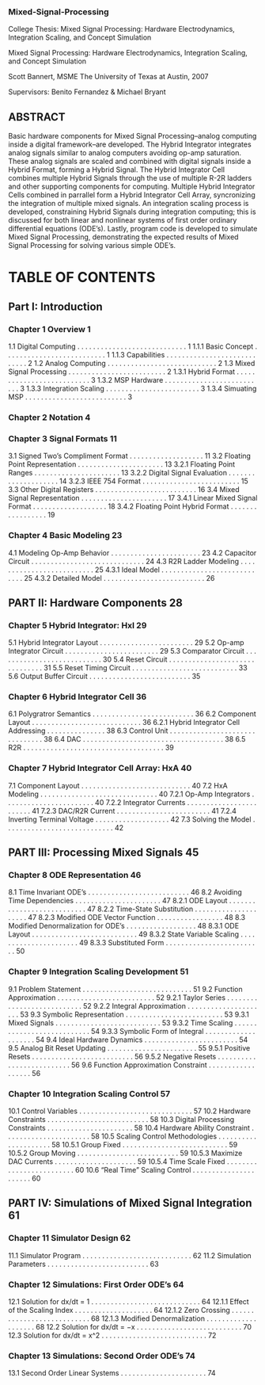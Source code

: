 ### Mixed-Signal-Processing
College Thesis: Mixed Signal Processing: Hardware Electrodynamics, Integration Scaling, and Concept Simulation

Mixed Signal Processing: Hardware Electrodynamics,
Integration Scaling, and Concept Simulation

Scott Bannert, MSME
The University of Texas at Austin, 2007

Supervisors: Benito Fernandez & Michael Bryant

## ABSTRACT
Basic hardware components for Mixed Signal Processing–analog computing inside a digital framework–are developed. The Hybrid Integrator integrates analog signals similar to analog computers avoiding op-amp saturation. These analog signals are scaled and combined with digital signals inside a Hybrid Format, forming a Hybrid Signal. The Hybrid Integrator Cell combines multiple Hybrid Signals through the use of multiple R-2R ladders and other supporting components for computing. Multiple Hybrid Integrator Cells combined in parrallel form a Hybrid Integrator Cell Array, syncronizing the integration of multiple mixed signals. An integration scaling process is developed, constraining Hybrid Signals during integration computing; this is discussed for both linear and nonlinear systems of first order ordinary differential equations (ODE’s). Lastly, program code is developed to simulate Mixed Signal Processing, demonstrating the expected results of Mixed Signal Processing for solving various simple ODE’s.

# TABLE OF CONTENTS ###


## Part I: Introduction

### Chapter 1 Overview 1
1.1 Digital Computing . . . . . . . . . . . . . . . . . . . . . . . . . . . . 1
1.1.1 Basic Concept . . . . . . . . . . . . . . . . . . . . . . . . . . 1
1.1.3 Capabilities . . . . . . . . . . . . . . . . . . . . . . . . . . . . 2
1.2 Analog Computing . . . . . . . . . . . . . . . . . . . . . . . . . . . . 2
1.3 Mixed Signal Processing . . . . . . . . . . . . . . . . . . . . . . . . . 2
1.3.1 Hybrid Format . . . . . . . . . . . . . . . . . . . . . . . . . . 3
1.3.2 MSP Hardware . . . . . . . . . . . . . . . . . . . . . . . . . . 3
1.3.3 Integration Scaling . . . . . . . . . . . . . . . . . . . . . . . . 3
1.3.4 Simuating MSP . . . . . . . . . . . . . . . . . . . . . . . . . . 3

### Chapter 2 Notation 4

### Chapter 3 Signal Formats 11
3.1 Signed Two’s Compliment Format . . . . . . . . . . . . . . . . . . . 11
3.2 Floating Point Representation . . . . . . . . . . . . . . . . . . . . . . 13
3.2.1 Floating Point Ranges . . . . . . . . . . . . . . . . . . . . . . 13
3.2.2 Digital Signal Evaluation . . . . . . . . . . . . . . . . . . . . 14
3.2.3 IEEE 754 Format . . . . . . . . . . . . . . . . . . . . . . . . . 15
3.3 Other Digital Registers . . . . . . . . . . . . . . . . . . . . . . . . . . 16
3.4 Mixed Signal Representation . . . . . . . . . . . . . . . . . . . . . . 17
3.4.1 Linear Mixed Signal Format . . . . . . . . . . . . . . . . . . . 18
3.4.2 Floating Point Hybrid Format . . . . . . . . . . . . . . . . . 19

### Chapter 4 Basic Modeling 23
4.1 Modeling Op-Amp Behavior . . . . . . . . . . . . . . . . . . . . . . . 23
4.2 Capacitor Circuit . . . . . . . . . . . . . . . . . . . . . . . . . . . . . 24
4.3 R2R Ladder Modeling . . . . . . . . . . . . . . . . . . . . . . . . . . 25
4.3.1 Ideal Model . . . . . . . . . . . . . . . . . . . . . . . . . . . . 25
4.3.2 Detailed Model . . . . . . . . . . . . . . . . . . . . . . . . . . 26


## PART II: Hardware Components 28

### Chapter 5 Hybrid Integrator: HxI 29
5.1 Hybrid Integrator Layout . . . . . . . . . . . . . . . . . . . . . . . . 29
5.2 Op-amp Integrator Circuit . . . . . . . . . . . . . . . . . . . . . . . . 29
5.3 Comparator Circuit . . . . . . . . . . . . . . . . . . . . . . . . . . . 30
5.4 Reset Circuit . . . . . . . . . . . . . . . . . . . . . . . . . . . . . . . 31
5.5 Reset Timing Circuit . . . . . . . . . . . . . . . . . . . . . . . . . . . 33
5.6 Output Buffer Circuit . . . . . . . . . . . . . . . . . . . . . . . . . . 35

### Chapter 6 Hybrid Integrator Cell 36
6.1 Polygratror Semantics . . . . . . . . . . . . . . . . . . . . . . . . . . 36
6.2 Component Layout . . . . . . . . . . . . . . . . . . . . . . . . . . . . 36
6.2.1 Hybrid Integrator Cell Addressing . . . . . . . . . . . . . . . 38
6.3 Control Unit . . . . . . . . . . . . . . . . . . . . . . . . . . . . . . . 38
6.4 DAC . . . . . . . . . . . . . . . . . . . . . . . . . . . . . . . . . . . . 38
6.5 R2R . . . . . . . . . . . . . . . . . . . . . . . . . . . . . . . . . . . . 39

### Chapter 7 Hybrid Integrator Cell Array: HxA 40
7.1 Component Layout . . . . . . . . . . . . . . . . . . . . . . . . . . . . 40
7.2 HxA Modeling . . . . . . . . . . . . . . . . . . . . . . . . . . . . . . 40
7.2.1 Op-Amp Integrators . . . . . . . . . . . . . . . . . . . . . . . 40
7.2.2 Integrator Currents . . . . . . . . . . . . . . . . . . . . . . . . 41
7.2.3 DAC/R2R Current . . . . . . . . . . . . . . . . . . . . . . . . 41
7.2.4 Inverting Terminal Voltage . . . . . . . . . . . . . . . . . . . 42
7.3 Solving the Model . . . . . . . . . . . . . . . . . . . . . . . . . . . . 42


## PART III: Processing Mixed Signals 45

### Chapter 8 ODE Representation 46
8.1 Time Invariant ODE’s . . . . . . . . . . . . . . . . . . . . . . . . . . 46
8.2 Avoiding Time Dependencies . . . . . . . . . . . . . . . . . . . . . . 47
8.2.1 ODE Layout . . . . . . . . . . . . . . . . . . . . . . . . . . . 47
8.2.2 Time-State Substitution . . . . . . . . . . . . . . . . . . . . . 47
8.2.3 Modified ODE Vector Function . . . . . . . . . . . . . . . . . 48
8.3 Modified Denormalization for ODE’s . . . . . . . . . . . . . . . . . . 48
8.3.1 ODE Layout . . . . . . . . . . . . . . . . . . . . . . . . . . . 49
8.3.2 State Variable Scaling . . . . . . . . . . . . . . . . . . . . . . 49
8.3.3 Substituted Form . . . . . . . . . . . . . . . . . . . . . . . . . 50

### Chapter 9 Integration Scaling Development 51
9.1 Problem Statement . . . . . . . . . . . . . . . . . . . . . . . . . . . . 51
9.2 Function Approximation . . . . . . . . . . . . . . . . . . . . . . . . . 52
9.2.1 Taylor Series . . . . . . . . . . . . . . . . . . . . . . . . . . . 52
9.2.2 Integral Approximation . . . . . . . . . . . . . . . . . . . . . 53
9.3 Symbolic Representation . . . . . . . . . . . . . . . . . . . . . . . . . 53
9.3.1 Mixed Signals . . . . . . . . . . . . . . . . . . . . . . . . . . . 53
9.3.2 Time Scaling . . . . . . . . . . . . . . . . . . . . . . . . . . . 54
9.3.3 Symbolic Form of Integral . . . . . . . . . . . . . . . . . . . . 54
9.4 Ideal Hardware Dynamics . . . . . . . . . . . . . . . . . . . . . . . . 54
9.5 Analog Bit Reset Updating . . . . . . . . . . . . . . . . . . . . . . . 55
9.5.1 Positive Resets . . . . . . . . . . . . . . . . . . . . . . . . . . 56
9.5.2 Negative Resets . . . . . . . . . . . . . . . . . . . . . . . . . . 56
9.6 Function Approximation Constraint . . . . . . . . . . . . . . . . . . 56

### Chapter 10 Integration Scaling Control 57
10.1 Control Variables . . . . . . . . . . . . . . . . . . . . . . . . . . . . . 57
10.2 Hardware Constraints . . . . . . . . . . . . . . . . . . . . . . . . . . 58
10.3 Digital Processing Constraints . . . . . . . . . . . . . . . . . . . . . . 58
10.4 Hardware Ability Constraint . . . . . . . . . . . . . . . . . . . . . . 58
10.5 Scaling Control Methodologies . . . . . . . . . . . . . . . . . . . . . 58
10.5.1 Group Fixed . . . . . . . . . . . . . . . . . . . . . . . . . . . 59
10.5.2 Group Moving . . . . . . . . . . . . . . . . . . . . . . . . . . 59
10.5.3 Maximize DAC Currents . . . . . . . . . . . . . . . . . . . . . 59
10.5.4 Time Scale Fixed . . . . . . . . . . . . . . . . . . . . . . . . . 60
10.6 “Real Time” Scaling Control . . . . . . . . . . . . . . . . . . . . . . 60


## PART IV: Simulations of Mixed Signal Integration 61

### Chapter 11 Simulator Design 62
11.1 Simulator Program . . . . . . . . . . . . . . . . . . . . . . . . . . . . 62
11.2 Simulation Parameters . . . . . . . . . . . . . . . . . . . . . . . . . . 63

### Chapter 12 Simulations: First Order ODE’s 64
12.1 Solution for dx/dt = 1 . . . . . . . . . . . . . . . . . . . . . . . . . . . . 64
12.1.1 Effect of the Scaling Index . . . . . . . . . . . . . . . . . . . . 64
12.1.2 Zero Crossing . . . . . . . . . . . . . . . . . . . . . . . . . . . 68
12.1.3 Modified Denormalization . . . . . . . . . . . . . . . . . . . . 68
12.2 Solution for dx/dt = −x . . . . . . . . . . . . . . . . . . . . . . . . . . . 70
12.3 Solution for dx/dt = x^2 . . . . . . . . . . . . . . . . . . . . . . . . . . . 72

### Chapter 13 Simulations: Second Order ODE’s 74
13.1 Second Order Linear Systems . . . . . . . . . . . . . . . . . . . . . . 74

